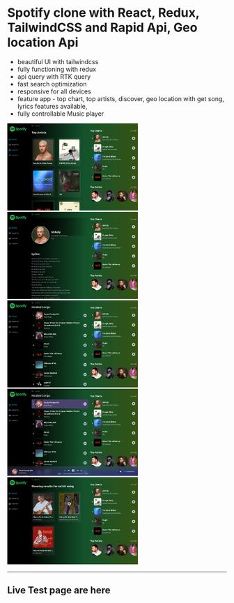 # Spotify clone with React, Redux, TailwindCSS and Rapid Api, Geo location Api

- beautiful UI with tailwindcss
- fully functioning with redux
- api query with RTK query
- fast search optimization
- responsive for all devices
- feature app - top chart, top artists, discover, geo location with get song, lyrics features available,
- fully controllable Music player

<p float="left">
<img src="./public/md_img/Screenshot%20from%202022-10-26%2004-17-43.png" width="300" height="200" />
<img src="./public/md_img/Screenshot%20from%202022-10-26%2004-22-10.png" width="300" height="200" />
<img src="./public/md_img/Screenshot%20from%202022-10-26%2004-22-21.png" width="300" height="200" />
<img src="./public/md_img/Screenshot%20from%202022-10-26%2004-22-38.png" width="300" height="200" />
<img src="./public/md_img/Screenshot%20from%202022-10-26%2004-24-54.png" width="300" height="200" />
</p>

<hr/>

## Live Test page are <a>here</a>
